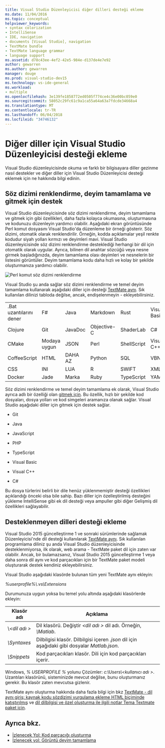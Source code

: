 ```yaml
---
title: Visual Studio Düzenleyicisi diğer dilleri desteği ekleme
ms.date: 11/04/2016
ms.topic: conceptual
helpviewer_keywords:
- syntax colorization
- IntelliSense
- IDE, navigation
- documents [Visual Studio], navigation
- TextMate bundle
- TextMate language grammar
- language support
ms.assetid: d78c43ee-4ef2-42e5-984e-d137de4e7e92
author: gewarren
ms.author: gewarren
manager: douge
ms.prod: visual-studio-dev15
ms.technology: vs-ide-general
ms.workload:
- multiple
ms.openlocfilehash: 3e139fe1858772ed0505f774ce4c36e00bc059e0
ms.sourcegitcommit: 58052c29fc61c9a1ca55a64a63a7fdcde34668a4
ms.translationtype: MT
ms.contentlocale: tr-TR
ms.lasthandoff: 06/04/2018
ms.locfileid: "34746132"
---
```

# <a name="add-visual-studio-editor-support-for-other-languages"></a>Diğer diller için Visual Studio Düzenleyicisi desteği ekleme

Visual Studio düzenleyicisinde okuma ve farklı bir bilgisayara diller gezinme nasıl destekler ve diğer diller için Visual Studio Düzenleyicisi desteği eklemek için ne hakkında bilgi edinin.

## <a name="syntax-colorization-statement-completion-and-navigate-to-support"></a>Söz dizimi renklendirme, deyim tamamlama ve gitmek için destek

Visual Studio düzenleyicisinde söz dizimi renklendirme, deyim tamamlama ve gitmek için gibi özellikleri, daha fazla kolayca okumasına, oluşturmasına ve kodunuzu düzenleyin yardımcı olabilir. Aşağıdaki ekran görüntüsünde Perl komut dosyasını Visual Studio'da düzenleme bir örneği gösterir. Söz dizimi, otomatik olarak renklendirilir. Örneğin, kodda açıklamalar yeşil renkte kodudur siyah yolları kırmızı ve deyimleri mavi. Visual Studio düzenleyicisinde söz dizimi renklendirme desteklediği herhangi bir dil için otomatik olarak uygular. Ayrıca, bilinen dil anahtar sözcüğü veya nesne girmek başladığınızda, deyim tamamlama olası deyimleri ve nesnelerin bir listesini görüntüler. Deyim tamamlama kodu daha hızlı ve kolay bir şekilde oluşturmanıza yardımcı olabilir.

![Perl komut söz dizimi renklendirme](../ide/media/vside_perledit.png)

Visual Studio şu anda sağlar söz dizimi renklendirme ve temel deyim tamamlama kullanarak aşağıdaki diller için desteği [TextMate aynı](https://manual.macromates.com/en/language_grammars). Sık kullanılan dilinizi tabloda değilse, ancak, endişelenmeyin - ekleyebilirsiniz.

|||||||
|-|-|-|-|-|-|
|.Bat uzantılarını dener|F#|Java|Markdown|Rust|Visual Basic|
|Clojure|Git|JavaDoc|Objective-C|ShaderLab|C#|
|CMake|Modaya uygun|JSON|Perl|ShellScript|Visual C++|
|CoffeeScript|HTML|DAHA AZ|Python|SQL|VBNet|
|CSS|INI|LUA|R|SWIFT|XML|
|Docker|Jade|Marka|Ruby|TypeScript|YAML|

Söz dizimi renklendirme ve temel deyim tamamlama ek olarak, Visual Studio ayrıca adlı bir özelliği olan [gitmek için](https://blogs.msdn.microsoft.com/benwilli/2015/04/09/visual-studio-tip-3-use-navigate-to/). Bu özellik, hızlı bir şekilde kod dosyaları, dosya yolları ve kod simgeleri aramanıza olanak sağlar. Visual Studio aşağıdaki diller için gitmek için destek sağlar.

-   Git

-   Java

-   JavaScript

-   PHP

-   TypeScript

-   Visual Basic

-   Visual C++

-   C#

Bu dosya türlerini belirli bir dile henüz yüklenmemiştir desteği özellikleri açıklandığı önceki olsa bile sahip. Bazı diller için özelleştirilmiş desteğini yükleme IntelliSense gibi ek dil desteği veya ampuller gibi diğer Gelişmiş dil özellikleri sağlayabilir.

## <a name="add-support-for-non-supported-languages"></a>Desteklenmeyen dilleri desteği ekleme

Visual Studio 2015 güncelleştirme 1 ve sonraki sürümlerinde sağlamak Düzenleyicisi'nde dil desteği kullanılarak [TextMate aynı](https://manual.macromates.com/en/language_grammars). Sık kullanılan programlama diliniz şu anda Visual Studio düzenleyicisinde desteklenmiyorsa, ilk olarak, web arama - TextMate paket dil için zaten var olabilir. Ancak, bir bulamazsanız, Visual Studio 2015 güncelleştirme 1 veya daha sonra dil aynı ve kod parçacıkları için bir TextMate paket modeli oluşturarak destek kendiniz ekleyebilirsiniz.

Visual Studio aşağıdaki klasörde bulunan tüm yeni TextMate aynı ekleyin:

*%userprofile%\\.vs\Extensions*

Durumunuza uygun yoksa bu temel yolu altında aşağıdaki klasörlerde ekleyin:

|Klasör adı|Açıklama|
|-----------------|-----------------|
|\\*\<dil adı >*|Dil klasörü. Değiştir  *\<dil adı >* dil adı. Örneğin, *\Matlab*.|
|*\Syntaxes*|Dilbilgisi klasör. Dilbilgisi içeren *.json* dil için aşağıdaki gibi dosyalar *Matlab.json*.|
|*\Snippets*|Kod parçacıkları klasör. Dili için kod parçacıkları içerir.|

Windows, *% USERPROFILE %* yolunu Çözümler: *c:\Users\\\<kullanıcı adı >*. Uzantıları klasörünü, sisteminizde mevcut değilse, bunu oluşturmanız gerekir. Bu klasör zaten mevcutsa gizlenir.

TextMate aynı oluşturma hakkında daha fazla bilgi için bkz [TextMate - dil aynı giriş: kaynak kodu sözdizimi vurgulama ekleme HTML biçiminde katıştırılmış](https://developmentality.wordpress.com/2011/02/08/textmate-introduction-to-language-grammars/) ve [dil dilbilgisi ve özel oluşturma ile ilgili notlar Tema Textmate paket için](https://benparizek.com/notebook/notes-on-how-to-create-a-language-grammar-and-custom-theme-for-a-textmate-bundle).

## <a name="see-also"></a>Ayrıca bkz.

- [İzlenecek Yol: Kod parçacığı oluşturma](../ide/walkthrough-creating-a-code-snippet.md)
- [İzlenecek yol: Görüntü deyim tamamlama](../extensibility/walkthrough-displaying-statement-completion.md)